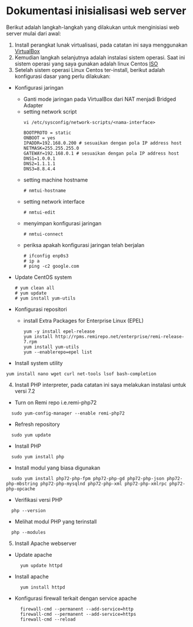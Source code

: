# Dokumentasi inisialisasi web server
Berikut adalah langkah-langkah yang dilakukan untuk menginisiasi web server mulai dari awal:
1. Install perangkat lunak virtualisasi, pada catatan ini saya menggunakan [VirtualBox](https://www.virtualbox.org/)
2. Kemudian langkah selanjutnya adalah instalasi sistem operasi. Saat ini sistem operasi yang saya gunakan adalah linux Centos [ISO](http://isoredirect.centos.org/centos/7/isos/x86_64/)
3. Setelah sistem operasi Linux Centos ter-install, berikut adalah konfigurasi dasar yang perlu dilakukan:
  - Konfigurasi jaringan
    - Ganti mode jaringan pada VirtualBox dari NAT menjadi Bridged Adapter
    - setting network script
      ```
      vi /etc/sysconfig/network-scripts/<nama-interface>
      ```
      ```
      BOOTPROTO = static
      ONBOOT = yes
      IPADDR=192.168.0.200 # sesuaikan dengan pola IP address host
      NETMASK=255.255.255.0
      GATEWAY=192.168.0.1 # sesuaikan dengan pola IP address host
      DNS1=1.0.0.1
      DNS2=1.1.1.1
      DNS3=8.8.4.4
      ```
    - setting machine hostname
      ```
      # nmtui-hostname
      ```
    - setting network interface
      ```
      # nmtui-edit
      ```
    - menyimpan konfigurasi jaringan
      ```
      # nmtui-connect
      ```
    - periksa apakah konfigurasi jaringan telah berjalan
      ```
      # ifconfig enp0s3
      # ip a
      # ping -c2 google.com
      ```
  - Update CentOS system 
    ```
    # yum clean all
    # yum update
    # yum install yum-utils
    ```

  - Konfigurasi repositori
    - install Extra Packages for Enterprise Linux (EPEL)
      ```
      yum -y install epel-release
      yum install http://rpms.remirepo.net/enterprise/remi-release-7.rpm
      yum install yum-utils
      yum --enablerepo=epel list
      ```

  - Install system utility
  ```
  yum install nano wget curl net-tools lsof bash-completion
  ```
4. Install PHP interpreter, pada catatan ini saya melakukan instalasi untuk versi 7.2
  - Turn on Remi repo i.e.remi-php72
  ```
    sudo yum-config-manager --enable remi-php72
  ```
  - Refresh repository
  ```
    sudo yum update
  ```
  - Install PHP
  ```
    sudo yum install php
  ```
  - Install modul yang biasa digunakan
  ```
    sudo yum install php72-php-fpm php72-php-gd php72-php-json php72-php-mbstring php72-php-mysqlnd php72-php-xml php72-php-xmlrpc php72-php-opcache
  ```
  - Verifikasi versi PHP
  ```
    php --version
  ```
  - Melihat modul PHP yang terinstall
  ```
    php --modules
  ```
5. Install Apache webserver
  - Update apache
    ```
      yum update httpd
    ```
  - Install apache
    ```
      yum install httpd
    ```
  - Konfigurasi firewall terkait dengan service apache
    ```
      firewall-cmd --permanent --add-service=http
      firewall-cmd --permanent --add-service=https
      firewall-cmd --reload
    ```
